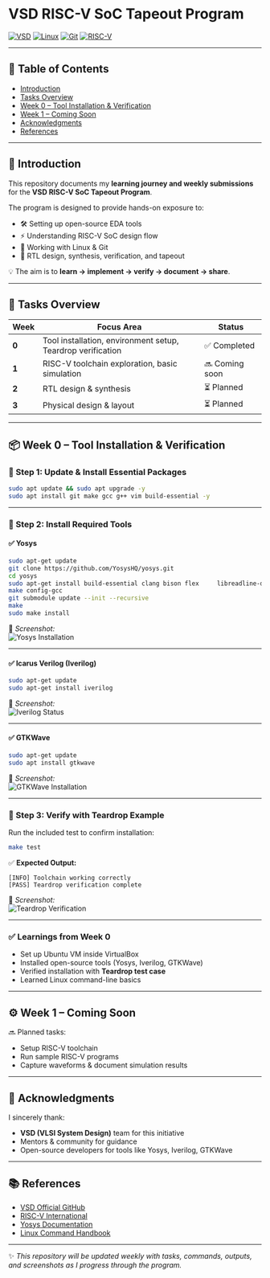 # VSD RISC-V SoC Tapeout Program 
[![VSD](https://img.shields.io/badge/VSD-RISC--V%20SoC-blue?style=for-the-badge)](https://www.vlsisystemdesign.com/)
[![Linux](https://img.shields.io/badge/OS-Linux%20%7C%20Ubuntu-orange?style=for-the-badge&logo=linux)](www.linux.org)
[![Git](https://img.shields.io/badge/Version%20Control-Git-black?style=for-the-badge&logo=git)](https://github.com/)
[![RISC-V](https://img.shields.io/badge/Architecture-RISC--V-blue?style=for-the-badge&logo=riscv)](https://riscv.org/)


---

## 📌 Table of Contents  
- [Introduction](#-introduction)  
- [Tasks Overview](#-tasks-overview)  
- [Week 0 – Tool Installation & Verification](#-week-0--tool-installation--verification)  
- [Week 1 – Coming Soon](#-week-1--coming-soon)  
- [Acknowledgments](#-acknowledgments)  
- [References](#-references)  

---

## 🔰 Introduction  
This repository documents my **learning journey and weekly submissions** for the **VSD RISC-V SoC Tapeout Program**.  

The program is designed to provide hands-on exposure to:  
- 🛠️ Setting up open-source EDA tools  
- ⚡ Understanding RISC-V SoC design flow  
- 🐧 Working with Linux & Git  
- 🚀 RTL design, synthesis, verification, and tapeout  

💡 The aim is to **learn → implement → verify → document → share**.  

---

## 📝 Tasks Overview  

| Week | Focus Area | Status |
|------|------------|--------|
| **0** | Tool installation, environment setup, Teardrop verification | ✅ Completed |
| **1** | RISC-V toolchain exploration, basic simulation | 🔜 Coming soon |
| **2** | RTL design & synthesis | ⏳ Planned |
| **3** | Physical design & layout | ⏳ Planned |

---

## 📦 Week 0 – Tool Installation & Verification  

### 🔹 Step 1: Update & Install Essential Packages  
```bash
sudo apt update && sudo apt upgrade -y
sudo apt install git make gcc g++ vim build-essential -y
```

---

### 🔹 Step 2: Install Required Tools  

#### ✅ Yosys  
```bash
sudo apt-get update
git clone https://github.com/YosysHQ/yosys.git
cd yosys
sudo apt-get install build-essential clang bison flex     libreadline-dev gawk tcl-dev libffi-dev git     graphviz xdot pkg-config python3 libboost-system-dev     libboost-python-dev libboost-filesystem-dev zlib1g-dev
make config-gcc
git submodule update --init --recursive
make
sudo make install
```
📸 *Screenshot:*  
![Yosys Installation](./images/week0_yosys_done.png)  

---

#### ✅ Icarus Verilog (Iverilog)  
```bash
sudo apt-get update
sudo apt-get install iverilog
```
📸 *Screenshot:*  
![Iverilog Status](./images/week0_iverilog_done.png)  

---

#### ✅ GTKWave  
```bash
sudo apt-get update
sudo apt install gtkwave
```
📸 *Screenshot:*  
![GTKWave Installation](./images/week0_gtkwave_done.png)  

---

### 🔹 Step 3: Verify with Teardrop Example  
Run the included test to confirm installation:  

```bash
make test
```

✅ **Expected Output:**  
```text
[INFO] Toolchain working correctly
[PASS] Teardrop verification complete
```

📸 *Screenshot:*  
![Teardrop Verification](./images/week0_teardrop_output.png)  

---

### ✅ Learnings from Week 0  
- Set up Ubuntu VM inside VirtualBox  
- Installed open-source tools (Yosys, Iverilog, GTKWave)  
- Verified installation with **Teardrop test case**  
- Learned Linux command-line basics  

---

## ⚙️ Week 1 – Coming Soon  

🔜 Planned tasks:  
- Setup RISC-V toolchain  
- Run sample RISC-V programs  
- Capture waveforms & document simulation results  

---

## 🙏 Acknowledgments  
I sincerely thank:  
- **VSD (VLSI System Design)** team for this initiative  
- Mentors & community for guidance  
- Open-source developers for tools like Yosys, Iverilog, GTKWave  

---

## 📚 References  
- [VSD Official GitHub](https://github.com/vlsisystemdesign)  
- [RISC-V International](https://riscv.org)  
- [Yosys Documentation](http://www.clifford.at/yosys/)  
- [Linux Command Handbook](https://linuxcommand.org/)  

---

✨ *This repository will be updated weekly with tasks, commands, outputs, and screenshots as I progress through the program.*  
